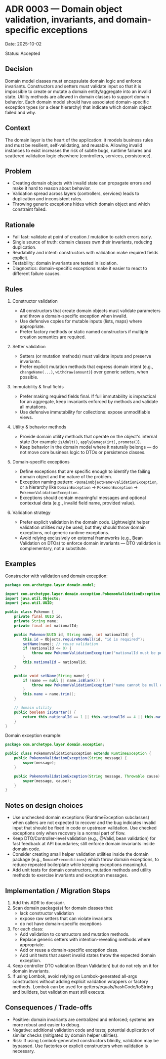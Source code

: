 # ADR 0003 — Domain object validation, invariants, and domain-specific exceptions

Date: 2025-10-02

Status: Accepted

Decision
--------
Domain model classes must encapsulate domain logic and enforce invariants. Constructors and setters must validate input so that it is impossible to create or
mutate a domain entity/aggregate into an invalid state. Utility methods are allowed in domain classes to support domain behavior. Each domain model should
have associated domain-specific exception types (or a clear hierarchy) that indicate which domain object failed and why.

Context
-------
The domain layer is the heart of the application: it models business rules and must be resilient, self-validating, and reusable. Allowing invalid instances
to exist increases the risk of subtle bugs, runtime failures and scattered validation logic elsewhere (controllers, services, persistence).

Problem
-------

- Creating domain objects with invalid state can propagate errors and make it hard to reason about behavior.
- Validation spread across layers (controllers, services) leads to duplication and inconsistent rules.
- Throwing generic exceptions hides which domain object and which constraint failed.

Rationale
---------

- Fail fast: validate at point of creation / mutation to catch errors early.
- Single source of truth: domain classes own their invariants, reducing duplication.
- Readability and intent: constructors with validation make required fields explicit.
- Testability: domain invariants are tested in isolation.
- Diagnostics: domain-specific exceptions make it easier to react to different failure causes.

Rules
-----

1. Constructor validation
    - All constructors that create domain objects must validate parameters and throw a domain-specific exception when invalid.
    - Use defensive copies for mutable inputs (lists, maps) where appropriate.
    - Prefer factory methods or static named constructors if multiple creation semantics are required.

2. Setter validation
    - Setters (or mutation methods) must validate inputs and preserve invariants.
    - Prefer explicit mutation methods that express domain intent (e.g., `changeName(...)`, `withdraw(amount)`) over generic setters, when possible.

3. Immutability & final fields
    - Prefer making required fields final. If full immutability is impractical for an aggregate, keep invariants enforced by methods and validate all mutations.
    - Use defensive immutability for collections: expose unmodifiable views.

4. Utility & behavior methods
    - Provide domain utility methods that operate on the object's internal state (for example `isAdult()`, `applyDamage(int)`, `promote()`).
    - Keep behavior in the domain model where it naturally belongs — do not move core business logic to DTOs or persistence classes.

5. Domain-specific exceptions
    - Define exceptions that are specific enough to identify the failing domain object and the nature of the problem.
    - Exception naming pattern: `<DomainObjectName>ValidationException`, or a hierarchy like `DomainException` -> `PokemonException` ->
      `PokemonValidationException`.
    - Exceptions should contain meaningful messages and optional contextual data (e.g., invalid field name, provided value).

6. Validation strategy
    - Prefer explicit validation in the domain code. Lightweight helper validation utilities may be used, but they should throw domain exceptions, not generic
      runtime exceptions.
    - Avoid relying exclusively on external frameworks (e.g., Bean Validation on DTOs) to enforce domain invariants — DTO validation is complementary, not a
      substitute.

Examples
--------
Constructor with validation and domain exception:

```java
package com.archetype.layer.domain.model;

import com.archetype.layer.domain.exception.PokemonValidationException;
import java.util.Objects;
import java.util.UUID;

public class Pokemon {
    private final UUID id;
    private String name;
    private final int nationalId;

    public Pokemon(UUID id, String name, int nationalId) {
        this.id = Objects.requireNonNull(id, "id is required");
        setName(name); // reuse validation
        if (nationalId <= 0) {
            throw new PokemonValidationException("nationalId must be positive: " + nationalId);
        }
        this.nationalId = nationalId;
    }

    public void setName(String name) {
        if (name == null || name.isBlank()) {
            throw new PokemonValidationException("name cannot be null or blank");
        }
        this.name = name.trim();
    }

    // domain utility
    public boolean isStarter() {
        return this.nationalId == 1 || this.nationalId == 4 || this.nationalId == 7;
    }
}
```

Domain exception example:

```java
package com.archetype.layer.domain.exception;

public class PokemonValidationException extends RuntimeException {
    public PokemonValidationException(String message) {
        super(message);
    }

    public PokemonValidationException(String message, Throwable cause) {
        super(message, cause);
    }
}
```

Notes on design choices
-----------------------

- Use unchecked domain exceptions (RuntimeException subclasses) when callers are not expected to recover and the bug indicates invalid input that should be
  fixed in code or upstream validation. Use checked exceptions only when recovery is a normal part of flow.
- Keep DTO/Controller-level validation (e.g., @Valid, bean validation) for fast feedback at API boundaries; still enforce domain invariants inside domain code.
- Consider creating small helper validation utilities inside the domain package (e.g., `DomainPreconditions`) which throw domain exceptions, to reduce
  repeated boilerplate while keeping exceptions meaningful.
- Add unit tests for domain constructors, mutation methods and utility methods to exercise invariants and exception messages.

Implementation / Migration Steps
-------------------------------

1. Add this ADR to docs/adr.
2. Scan domain package(s) for domain classes that:
    - lack constructor validation
    - expose raw setters that can violate invariants
    - do not have domain-specific exceptions
3. For each class:
    - Add validation to constructors and mutation methods.
    - Replace generic setters with intention-revealing methods where appropriate.
    - Add or reuse a domain-specific exception class.
    - Add unit tests that assert invalid states throw the expected domain exception.
4. Keep controller DTO validation (Bean Validation) but do not rely on it for domain invariants.
5. If using Lombok, avoid relying on Lombok-generated all-args constructors without adding explicit validation wrappers or factory methods.
   Lombok can be used for getters/equals/hashCode/toString and builders, but validation must still execute.

Consequences / Trade-offs
-------------------------

- Positive: domain invariants are centralized and enforced; systems are more robust and easier to debug.
- Negative: additional validation code and tests; potential duplication of similar checks (mitigated by domain helper utilities).
- Risk: If using Lombok-generated constructors blindly, validation may be bypassed. Use factories or explicit constructors when validation is necessary.
